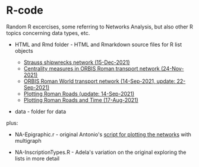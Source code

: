 # R-code
Random R excercises, some referring to Networks Analysis, but also other R topics concerning data types, etc.


* HTML and Rmd folder - HTML and Rmarkdown source files for R list objects

  - [Strauss shipwrecks network (15-Dec-2021)](https://htmlpreview.github.io/?https://github.com/sdam-au/R_code/blob/master/HTML/Strauss%20shipwrecks%20network.html)
  - [Centrality measures in ORBIS Roman transport network (24-Nov-2021)](https://htmlpreview.github.io/?https://github.com/sdam-au/R_code/blob/master/HTML/Centrality%20measures%20in%20ORBIS%20Roman%20transport%20network.html)
  - [ORBIS Roman World transport network (14-Sep-2021, update: 22-Sep-2021)](https://htmlpreview.github.io/?https://github.com/sdam-au/R_code/blob/master/HTML/ORBIS%20Roman%20World%20transport%20network%20centrality%20measures.html)
  - [Plotting Roman Roads (update: 14-Sep-2021)](https://htmlpreview.github.io/?https://github.com/sdam-au/R_code/blob/master/HTML/Plotting%20Roman%20Roads%20(update).html)
  - [Plotting Roman Roads and Time (17-Aug-2021)](https://htmlpreview.github.io/?https://github.com/sdam-au/R_code/blob/master/HTML/Plotting%20Roman%20Roads%20and%20Time.html)



* data - folder for data

plus:

* NA-Epigraphic.r - original Antonio's [script for plotting the networks](https://mplex.github.io/cedhar/EpigraphicNetwork.html) with multigraph

* NA-InscriptionTypes.R - Adela's variation on the original exploring the lists in more detail
 
